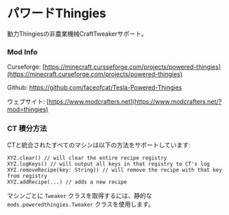 # パワードThingies

動力Thingiesの非農業機械CraftTweakerサポート。

### Mod Info

Curseforge: [https://minecraft.cursseforge.com/projects/powered-thingies](https://minecraft.curseforge.com/projects/powered-thingies)

Github: <https://github.com/faceofcat/Tesla-Powered-Thingies>

ウェブサイト: [https://www.modcrafters.net](https://www.modcrafters.net/?mod=thingies)

### CT 積分方法

CTと統合されたすべてのマシンは以下の方法をサポートしています:

```zenscript
XYZ.clear() // will clear the entire recipe registry
XYZ.logKeys() // will output all keys in that registry to CT's log
XYZ.removeRecipe(key: String)) // will remove the recipe with that key from registry
XYZ.addRecipe(...) // adds a new recipe
```

マシンごとに `Tweaker` クラスを取得するには、静的な `mods.poweredthingies.Tweaker` クラスを使用します。